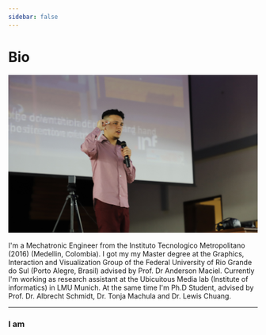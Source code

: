 ```yaml
---
sidebar: false
---
```


# Bio

![Steeven](/images/bio.jpg)

I'm a Mechatronic Engineer from the Instituto Tecnologico Metropolitano (2016) (Medellin, Colombia). I got my my Master degree at the Graphics, Interaction and Visualization Group of the Federal University of Rio Grande do Sul (Porto Alegre, Brasil) advised by Prof. Dr Anderson Maciel. Currently I'm working as research assistant at the Ubicuitous Media lab (Institute of informatics) in LMU Munich. At the same time I'm Ph.D Student, advised by Prof. Dr. Albrecht Schmidt, Dr. Tonja Machula and Dr. Lewis Chuang.

---

<vue-typed-js :strings="items" :loop="true">
  <h3>I am <span class="typing"></span></h3>
</vue-typed-js>

<script>
export default {
  data () {
      return {
          items: [
            'Mechatronic Engineer',
            'Computer Scientist',
            'Haptic Researcher',
            'HCI Researcher',
          ]
      }
  },
}
</script>
